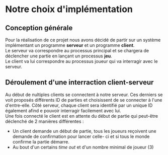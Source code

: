 # Notre choix d'implémentation

## Conception générale 
Pour la réalisation de ce projet nous avons décidé de partir sur un système implémentant un programme __serveur__ et un programme __client__.  <br/>
Le serveur va correspondre au processus principal et se chargera de déclencher une partie en lançant un processus __jeu__.  <br/>
Le client va lui correspondre au processus joueur qui va interragir avec le serveur.  <br/>

## Déroulement d'une interraction client-serveur 
Au début de nultiples clients se connectent à notre serveur. Ces derniers se voit proposés différents ID de parties et choisissent de se connecter à l'une d'entre-elle. Côté serveur, chaque client sera identifié par un unique ID également afind e pouvoir interragir facilement avec lui.  <br/>
Une fois connecté le client est en attente du début de partie qui peut-être déclenché de 2 manières différentes : 
 - Un client demande un début de partie, tous les joueurs reçoivent une demande de confirmation pour lancer celle- ci et si tous le monde confirme la partie démarre.
 - Au bout d'un certains *time out* et d'un nombre minimal de joueur (3)